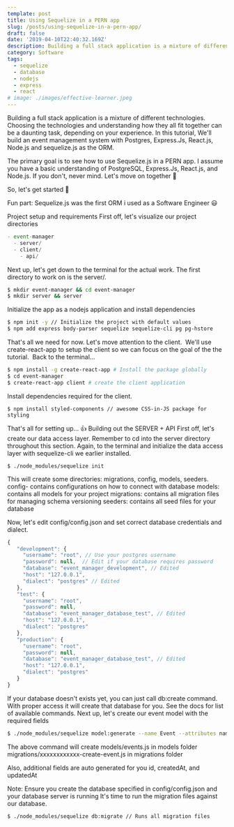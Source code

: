 ```yaml
---
template: post
title: Using Sequelize in a PERN app
slug: /posts/using-sequelize-in-a-pern-app/
draft: false
date: '2019-04-10T22:40:32.169Z'
description: Building a full stack application is a mixture of different technologies. Choosing the technologies and understanding how they all fit together can be a daunting task, depending on your experience. In this tutorial, We'll build an event management system with Postgres, Express.Js, React.js, Node.js and sequelize.js as the ORM.
category: Software
tags:
  - sequelize
  - database
  - nodejs
  - express
  - react
# image: ./images/effective-learner.jpeg
---
```


Building a full stack application is a mixture of different technologies. Choosing the technologies and understanding how they all fit together can be a daunting task, depending on your experience.
In this tutorial, We'll build an event management system with Postgres, Express.Js, React.js, Node.js and sequelize.js as the ORM.

The primary goal is to see how to use Sequelize.js in a PERN app.
I assume you have a basic understanding of PostgreSQL, Express.Js, React.js, and Node.js. If you don't, never mind. Let's move on together 🎉

So, let's get started 📂

Fun part: Sequelize.js was the first ORM i used as a Software Engineer 😃

Project setup and requirements
First off, let's visualize our project directories

```js
- event-manager
  - server/
  - client/
    - api/
```
Next up, let's get down to the terminal for the actual work. The first directory to work on is the server/.

```sh
$ mkdir event-manager && cd event-manager
$ mkdir server && server
```

Initialize the app as a nodejs application and install dependencies

```sh
$ npm init -y // Initialize the project with default values
$ npm add express body-parser sequelize sequelize-cli pg pg-hstore
```
That's all we need for now. Let's move attention to the client. 
We'll use create-react-app to  setup the client so we can focus on the goal of the the tutorial. 
Back to the terminal…
```sh
$ npm install -g create-react-app # Install the package globally
$ cd event-manager
$ create-react-app client # create the client application
```
Install dependencies required for the client.

```$ npm install styled-components // awesome CSS-in-JS package for styling```

That's all for setting up… 👍
Building out the SERVER + API
First off, let's create our data access layer. Remember to cd into the server directory throughout this section.
Again, to the terminal and initialize the data access layer with sequelize-cli we earlier installed.

```$ ./node_modules/sequelize init```

This will create some directories: migrations, config, models, seeders. 
config- contains configurations on how to connect with database
models: contains all models for your project
migrations: contains all migration files for managing schema versioning
seeders: contains all seed files for your database

Now, let's edit config/config.json and set correct database credentials and dialect.
```js
{   
   "development": {
     "username": "root", // Use your postgres username
     "password": null,  // Edit if your database requires password
     "database": "event_manager_development", // Edited
     "host": "127.0.0.1",
     "dialect": "postgres" // Edited
   },
   "test": {
     "username": "root",     
     "password": null,
     "database": "event_manager_database_test", // Edited
     "host": "127.0.0.1",
     "dialect": "postgres"
   },
   "production": {
     "username": "root",
     "password": null,
     "database": "event_manager_database_test", // Edited
     "host": "127.0.0.1",
     "dialect": "postgres"
   }
}
```
If your database doesn't exists yet, you can just call db:create command. With proper access it will create that database for you.
See the docs for list of available commands.
Next up, let's create our event model with the required fields

```sh
$ ./node_modules/sequelize model:generate --name Event --attributes name:string,venue:string,date:string,organizer:string,website:string
```

The above command will create models/events.js in models folder
migrations/xxxxxxxxxxxx-create-event.js in migrations folder

Also, additional fields are auto generated for you
id, createdAt, and updatedAt 

Note: Ensure you create the database specified in config/config.json and your database server is running
It's time to run the migration files against our database.
```sh
$ ./node_modules/sequelize db:migrate // Runs all migration files
```